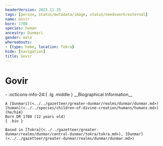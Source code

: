 ```yaml
---
headerVersion: 2023.11.25
tags: [person, status/metadata/image, status/needswork/external]
name: Govir
born: 1708
species: human
ancestry: Dunmari
gender: male
whereabouts:
- {type: home, location: Tokra}
hide: [navigation]
title: Govir
---
```

# Govir
<div class="grid cards ext-narrow-margin ext-one-column" markdown>
- :octicons-info-24:{ .lg .middle } __Biographical Information__

    A [Dunmari](<../../gazetteer/greater-dunmar/realms/dunmar/dunmar.md>) [human](<../../species/children-of-divine-creation/humans/humans.md>) (he/him)  
    Born DR 1708 (12 years old)  
    { .bio }

    Based in [Tokra](<../../gazetteer/greater-dunmar/realms/dunmar/central-dunmar/tokra/tokra.md>), [Dunmar](<../../gazetteer/greater-dunmar/realms/dunmar/dunmar.md>)
</div>


